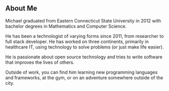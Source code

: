 ## About Me

Michael graduated from Eastern Connecticut State University in 2012 with bachelor
degrees in Mathematics and Computer Science.

He has been a technologist of varying forms since 2011, from researcher to full stack developer.
He has worked on three continents, primarily in healthcare IT, using technology to solve problems (or just
make life easier).

He is passionate about open source technology and tries to write software that improves the lives of others.

Outside of work, you can find him learning new programming languages and frameworks, at the gym, or on an adventure somewhere outside of the city.

